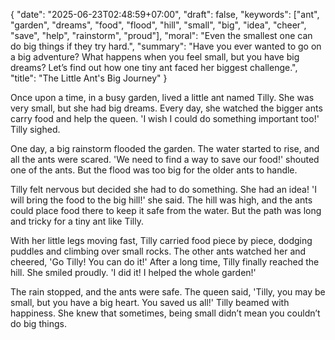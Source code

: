 {
  "date": "2025-06-23T02:48:59+07:00",
  "draft": false,
  "keywords": ["ant", "garden", "dreams", "food", "flood", "hill", "small", "big", "idea", "cheer", "save", "help", "rainstorm", "proud"],
  "moral": "Even the smallest one can do big things if they try hard.",
  "summary": "Have you ever wanted to go on a big adventure? What happens when you feel small, but you have big dreams? Let’s find out how one tiny ant faced her biggest challenge.",
  "title": "The Little Ant's Big Journey"
}

Once upon a time, in a busy garden, lived a little ant named Tilly. She was very small, but she had big dreams. Every day, she watched the bigger ants carry food and help the queen. 'I wish I could do something important too!' Tilly sighed.

One day, a big rainstorm flooded the garden. The water started to rise, and all the ants were scared. 'We need to find a way to save our food!' shouted one of the ants. But the flood was too big for the older ants to handle.

Tilly felt nervous but decided she had to do something. She had an idea! 'I will bring the food to the big hill!' she said. The hill was high, and the ants could place food there to keep it safe from the water. But the path was long and tricky for a tiny ant like Tilly.

With her little legs moving fast, Tilly carried food piece by piece, dodging puddles and climbing over small rocks. The other ants watched her and cheered, 'Go Tilly! You can do it!' After a long time, Tilly finally reached the hill. She smiled proudly. 'I did it! I helped the whole garden!'

The rain stopped, and the ants were safe. The queen said, 'Tilly, you may be small, but you have a big heart. You saved us all!' Tilly beamed with happiness. She knew that sometimes, being small didn’t mean you couldn’t do big things.
